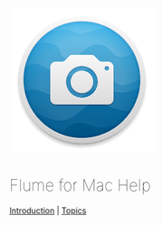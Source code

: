 

<div class="center"><img src="/logo.png" width="256" height="256" /></div>

<div class="center"><h1 style="font-weight: 100;">Flume for Mac Help</h1></div>

<div class="center"><a href="introduction.html">Introduction</a> | <a href="summary.html">Topics</a></div>